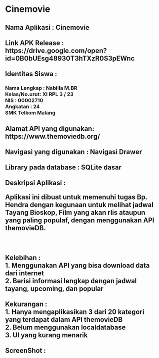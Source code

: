 # Cinemovie
<h2> Nama Aplikasi      : Cinemovie 
<br>
<br> Link APK Release    : https://drive.google.com/open?id=0B0bUEsg48930T3hTXzR0S3pEWnc
<br><br>Identitas Siswa :
<br><h3>Nama Lengkap : Nabilla M.BR
<br> Kelas/No.urut: XI RPL 3 / 23
<BR> NIS          : 00002710
<br> Angkatan     : 24
<br>SMK Telkom Malang </h3>
<h2> Alamat API yang digunakan: https://www.themoviedb.org/
<br><br>Navigasi yang digunakan : Navigasi Drawer
<br><br>Library pada database : SQLite dasar
<br><br>Deskripsi Aplikasi    :
<br><p> Aplikasi ini dibuat untuk memenuhi tugas Bp. Hendra dengan kegunaan untuk melihat jadwal Tayang Bioskop, Film yang akan rlis ataupun yang paling populaf, dengan menggunakan API themovieDB.</p>
<br><br>Kelebihan :
<br>1. Menggunakan API yang bisa download data dari internet
<br>2. Berisi informasi lengkap dengan jadwal tayang, upcoming, dan popular 
<br><br> Kekurangan :
<br>1. Hanya mengaplikasikan 3 dari 20 kategori yang terdapat dalam API themovieDB
<br>2. Belum menggunakan localdatabase
<br>3. UI yang kurang menarik 
<br><br> ScreenShot :
<br>
